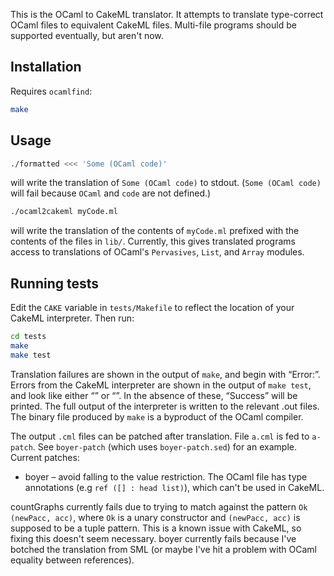 This is the OCaml to CakeML translator. It attempts to translate
type-correct OCaml files to equivalent CakeML files. Multi-file
programs should be supported eventually, but aren't now.

Installation
------------
Requires `ocamlfind`:
```sh
make
```

Usage
-----
```sh
./formatted <<< 'Some (OCaml code)'
```
will write the translation of `Some (OCaml code)` to stdout. (`Some (OCaml code)` will fail because `OCaml` and `code` are not defined.)

```sh
./ocaml2cakeml myCode.ml
```
will write the translation of the contents of `myCode.ml` prefixed with the contents of the files in `lib/`. Currently, this gives translated programs access to translations of OCaml's `Pervasives`, `List`, and `Array` modules.

Running tests
-------------
Edit the `CAKE` variable in `tests/Makefile` to reflect the location of your CakeML interpreter. Then run:
```sh
cd tests
make
make test
```

Translation failures are shown in the output of `make`, and begin with “Error:”. Errors from the CakeML interpreter are shown in the output of `make test`, and look like either “<parse error>” or “<type error>”. In the absence of these, “Success” will be printed. The full output of the interpreter is written to the relevant .out files. The binary file produced by `make` is a byproduct of the OCaml compiler.

The output `.cml` files can be patched after translation. File `a.cml` is fed to `a-patch`. See `boyer-patch` (which uses `boyer-patch.sed`) for an example. Current patches:
* boyer – avoid falling to the value restriction. The OCaml file has type annotations (e.g `ref ([] : head list)`), which can't be used in CakeML.

countGraphs currently fails due to trying to match against the pattern `Ok (newPacc, acc)`, where `Ok` is a unary constructor and `(newPacc, acc)` is supposed to be a tuple pattern. This is a known issue with CakeML, so fixing this doesn't seem necessary. boyer currently fails because I've botched the translation from SML (or maybe I've hit a problem with OCaml equality between references).
